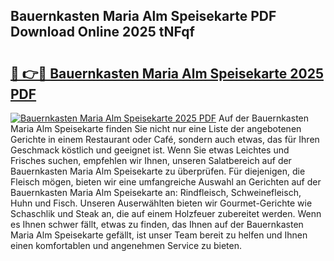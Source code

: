 ## Bauernkasten Maria Alm Speisekarte PDF Download Online 2025 tNFqf

# <h2><a href="http://gc7dzb.nevu.top/?p=Bauernkasten+Maria+Alm+Speisekarte">🔗 👉🔴 Bauernkasten Maria Alm Speisekarte 2025 PDF</a></h2>

[![Bauernkasten Maria Alm Speisekarte 2025 PDF](https://i.imgur.com/dBaPXMq.png)](http://gc7dzb.nevu.top/?p=Bauernkasten+Maria+Alm+Speisekarte)
Auf der Bauernkasten Maria Alm Speisekarte finden Sie nicht nur eine Liste der angebotenen Gerichte in einem Restaurant oder Café, sondern auch etwas, das für Ihren Geschmack köstlich und geeignet ist. Wenn Sie etwas Leichtes und Frisches suchen, empfehlen wir Ihnen, unseren Salatbereich auf der Bauernkasten Maria Alm Speisekarte zu überprüfen. Für diejenigen, die Fleisch mögen, bieten wir eine umfangreiche Auswahl an Gerichten auf der Bauernkasten Maria Alm Speisekarte an: Rindfleisch, Schweinefleisch, Huhn und Fisch. Unseren Auserwählten bieten wir Gourmet-Gerichte wie Schaschlik und Steak an, die auf einem Holzfeuer zubereitet werden. Wenn es Ihnen schwer fällt, etwas zu finden, das Ihnen auf der Bauernkasten Maria Alm Speisekarte gefällt, ist unser Team bereit zu helfen und Ihnen einen komfortablen und angenehmen Service zu bieten.
